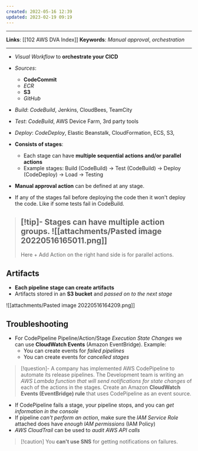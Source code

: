 ```yaml
---
created: 2022-05-16 12:39
updated: 2023-02-19 09:19
---
```

---
**Links**: [[102 AWS DVA Index]]
**Keywords**: *Manual approval*, *orchestration*

---
- *Visual Workflow* to **orchestrate your CICD**
- *Sources*:
	- **CodeCommit** 
	- *ECR* 
	- **S3**
	- *GitHub*

- *Build*: *CodeBuild*, Jenkins, CloudBees, TeamCity
- *Test*: *CodeBuild*, AWS Device Farm, 3rd party tools
- *Deploy*: *CodeDeploy*, Elastic Beanstalk, CloudFormation, ECS, S3,

- **Consists of stages**:
	- Each stage can have **multiple sequential actions and/or parallel actions**
	- Example stages: Build (CodeBuild)  → Test (CodeBuild) → Deploy (CodeDeploy) → Load → Testing
- **Manual approval action** can be defined at any stage.
- If any of the stages fail before deploying the code then it won't deploy the code. Like if some tests fail in CodeBuild.

> [!tip]- Stages can have **multiple action groups**.
> ![[attachments/Pasted image 20220516165011.png]]
> ---
> Here + Add Action on the right hand side is for parallel actions.

## Artifacts
- **Each pipeline stage can create artifacts**
- Artifacts stored in an **S3 bucket** and *passed on to the next stage*

![[attachments/Pasted image 20220516164209.png]]

## Troubleshooting
- For CodePipeline Pipeline/Action/Stage *Execution State Changes* we can use **CloudWatch Events** (Amazon EventBridge). Example:
	- You can create events for *failed pipelines*
	- You can create events for *cancelled stages*

> [!question]- A company has implemented AWS CodePipeline to automate its release pipelines. The Development team is writing an *AWS Lambda function that will send notifications for state changes* of each of the actions in the stages.
> Create an Amazon **CloudWatch Events (EventBridge) rule** that uses CodePipeline as an event source.

- If CodePipeline fails a stage, your pipeline stops, and you can *get information in the console*
- If pipeline *can't perform an action*, make sure the *IAM Service Role* attached does have *enough lAM permissions* (IAM Policy)
- *AWS CloudTrail* can be used to *audit AWS API calls*

> [!caution] You **can't use SNS** for getting notifications on failures.